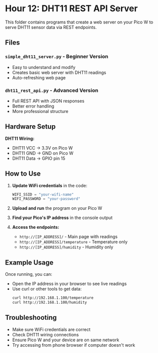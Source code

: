 # Hour 12: DHT11 REST API Server

This folder contains programs that create a web server on your Pico W to serve DHT11 sensor data via REST endpoints.

## Files

### `simple_dht11_server.py` - Beginner Version
- Easy to understand and modify
- Creates basic web server with DHT11 readings
- Auto-refreshing web page

### `dht11_rest_api.py` - Advanced Version  
- Full REST API with JSON responses
- Better error handling
- More professional structure

## Hardware Setup

**DHT11 Wiring:**
- DHT11 VCC → 3.3V on Pico W
- DHT11 GND → GND on Pico W  
- DHT11 Data → GPIO pin 15

## How to Use

1. **Update WiFi credentials** in the code:
   ```python
   WIFI_SSID = "your-wifi-name"
   WIFI_PASSWORD = "your-password"
   ```

2. **Upload and run** the program on your Pico W

3. **Find your Pico's IP address** in the console output

4. **Access the endpoints:**
   - `http://[IP_ADDRESS]/` - Main page with readings
   - `http://[IP_ADDRESS]/temperature` - Temperature only
   - `http://[IP_ADDRESS]/humidity` - Humidity only

## Example Usage

Once running, you can:
- Open the IP address in your browser to see live readings
- Use curl or other tools to get data:
  ```bash
  curl http://192.168.1.100/temperature
  curl http://192.168.1.100/humidity
  ```

## Troubleshooting

- Make sure WiFi credentials are correct
- Check DHT11 wiring connections
- Ensure Pico W and your device are on same network
- Try accessing from phone browser if computer doesn't work